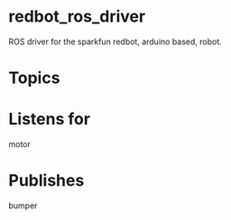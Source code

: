 redbot_ros_driver
=================
ROS driver for the sparkfun redbot, arduino based, robot.





Topics
======

Listens for
====

motor



Publishes 
====

bumper

